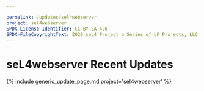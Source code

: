 ```yaml
---

permalink: /updates/sel4webserver
project: sel4webserver
SPDX-License-Identifier: CC-BY-SA-4.0
SPDX-FileCopyrightText: 2020 seL4 Project a Series of LF Projects, LLC.
---
```

# seL4webserver Recent Updates

{% include generic_update_page.md project='sel4webserver' %}
